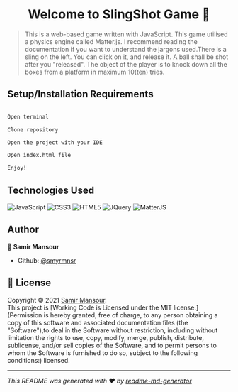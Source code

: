 <h1 align="center">Welcome to SlingShot Game 👋</h1>

> This is a web-based game written with JavaScript. This game utilised a physics engine called Matter.js. I recommend reading the documentation if you want to understand the jargons used.There is a sling on the left. You can click on it, and release it. A ball shall be shot after you &#34;released&#34;. The object of the player is to knock down all the boxes from a platform in maximum 10(ten) tries.

## Setup/Installation Requirements

```sh

Open terminal

Clone repository

Open the project with your IDE

Open index.html file

Enjoy!

```

## Technologies Used


![JavaScript](https://img.shields.io/badge/-JavaScript-black?style=flat&logo=javascript)
![CSS3](https://img.shields.io/badge/-CSS-black?style=flat&logo=css3)
![HTML5](https://img.shields.io/badge/-HTML5-black?style=flat&logo=html5&logoColor=red)
![JQuery](https://img.shields.io/badge/jQuery-black?style=flat&logo=jquery&logoColor=blue)
![MatterJS](https://img.shields.io/badge/Debian-A81D33?style=flat&logo=debian&logoColor=magenta)

## Author

👤 **Samir Mansour**

- Github: [@smyrmnsr](https://github.com/smyrmnsr)

## 📝 License

Copyright © 2021 [Samir Mansour](https://github.com/smyrmnsr).<br />
This project is [Working Code is Licensed under the MIT license.](Permission is hereby granted, free of charge, to any person obtaining a copy of this software and associated documentation files (the &#34;Software&#34;),to deal in the Software without restriction, including without limitation the rights to use, copy, modify, merge, publish, distribute, sublicense, and/or sell copies of the Software, and to permit persons to whom the Software is furnished to do so, subject to the following conditions:) licensed.

---

_This README was generated with ❤️ by [readme-md-generator](https://github.com/kefranabg/readme-md-generator)_
